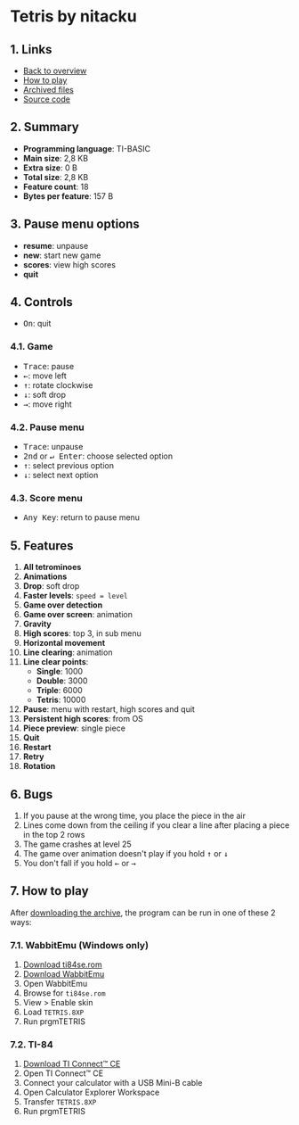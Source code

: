 # Tetris by nitacku

## 1. Links

- [Back to overview](../README.md)
- [How to play](#7-how-to-play)
- [Archived files](https://github.com/nineteendo/tetris4karchive/tree/main/tetris-3/archive)
- [Source code](https://ticalc.org/archives/files/fileinfo/371/37183.html)

## 2. Summary

- **Programming language**: TI-BASIC
- **Main size**: 2,8 KB
- **Extra size**: 0 B
- **Total size**: 2,8 KB
- **Feature count**: 18
- **Bytes per feature**: 157 B

## 3. Pause menu options

- **resume**: unpause
- **new**: start new game
- **scores**: view high scores
- **quit**

## 4. Controls

- <kbd>On</kbd>: quit

### 4.1. Game

- <kbd>Trace</kbd>: pause
- <kbd>←</kbd>: move left
- <kbd>↑</kbd>: rotate clockwise
- <kbd>↓</kbd>: soft drop
- <kbd>→</kbd>: move right

### 4.2. Pause menu

- <kbd>Trace</kbd>: unpause
- <kbd>2nd</kbd> or <kbd>↵ Enter</kbd>: choose selected option
- <kbd>↑</kbd>: select previous option
- <kbd>↓</kbd>: select next option

### 4.3. Score menu

- <kbd>Any Key</kbd>: return to pause menu

## 5. Features

1. **All tetrominoes**
2. **Animations**
3. **Drop**: soft drop
4. **Faster levels**: `speed = level`
5. **Game over detection**
6. **Game over screen**: animation
7. **Gravity**
8. **High scores**: top 3, in sub menu
9. **Horizontal movement**
10. **Line clearing**: animation
11. **Line clear points**:
    - **Single**: 1000
    - **Double**: 3000
    - **Triple**: 6000
    - **Tetris**: 10000
12. **Pause**: menu with restart, high scores and quit
13. **Persistent high scores**: from OS
14. **Piece preview**: single piece
15. **Quit**
16. **Restart**
17. **Retry**
18. **Rotation**

## 6. Bugs

1. If you pause at the wrong time, you place the piece in the air
2. Lines come down from the ceiling if you clear a line after placing a piece in the top 2 rows
3. The game crashes at level 25
4. The game over animation doesn't play if you hold <kbd>↑</kbd> or <kbd>↓</kbd>
5. You don't fall if you hold <kbd>←</kbd> or <kbd>→</kbd>

## 7. How to play

After [downloading the archive](https://codeload.github.com/nineteendo/tetris4karchive/zip/refs/heads/main), the program can be run in one of these 2 ways:

### 7.1. WabbitEmu (Windows only)

1. [Download ti84se.rom](https://web.archive.org/web/20240409191813/http://tiroms.weebly.com/uploads/1/1/0/5/110560031/ti84se.rom)
2. [Download WabbitEmu](https://github.com/sputt/wabbitemu/releases/download/v1.9.5.22/Wabbitemu.exe)
3. Open WabbitEmu
4. Browse for `ti84se.rom`
5. View > Enable skin
6. Load `TETRIS.8XP`
7. Run prgmTETRIS

### 7.2. TI-84

1. [Download TI Connect™ CE](https://education.ti.com/software/update/84-ce-software-update/84ce-download?q1=ti-connect&count=1)
2. Open TI Connect™ CE
3. Connect your calculator with a USB Mini-B cable
4. Open Calculator Explorer Workspace
5. Transfer `TETRIS.8XP`
6. Run prgmTETRIS

